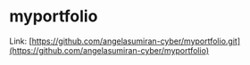 # myportfolio
Link: [https://github.com/angelasumiran-cyber/myportfolio.git](https://github.com/angelasumiran-cyber/myportfolio)
